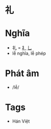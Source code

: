 # 礼

# Nghĩa
* 礼 = [⺭](⺭.md) [乚](乚.md)
* lễ nghĩa, lễ phép

# Phát âm
* /lễ/

# Tags
* Hán Việt

<script>window.HANZI_FIELD='礼';</script>
